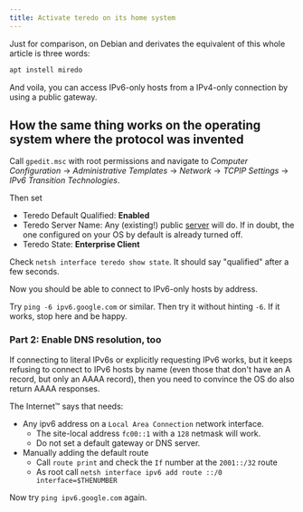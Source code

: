 ```yaml
---
title: Activate teredo on its home system
---
```


Just for comparison, on Debian and derivates the
equivalent of this whole article is three words:

```bash
apt instell miredo
```

And voila, you can access IPv6-only hosts from a
IPv4-only connection by using a public gateway.

## How the same thing works on the operating system where the protocol was invented

Call `gpedit.msc` with root permissions and navigate to
*Computer Configuration* ->
*Administrative Templates* ->
*Network* ->
*TCPIP Settings* ->
*IPv6 Transition Technologies*.

Then set

* Teredo Default Qualified: **Enabled**
* Teredo Server Name: Any (existing!) public [server][1] will do.
  If in doubt, the one configured on your OS by default is already
  turned off.
* Teredo State: **Enterprise Client**

Check `netsh interface teredo show state`.
It should say "qualified" after a few seconds.

Now you should be able to connect to IPv6-only hosts by address.

Try `ping -6 ipv6.google.com` or similar.
Then try it without hinting `-6`.
If it works, stop here and be happy.

### Part 2: Enable DNS resolution, too

If connecting to literal IPv6s or explicitly requesting IPv6 works,
but it keeps refusing to connect to IPv6 hosts by name
(even those that don't have an A record, but only an AAAA record),
then you need to convince the OS do also return AAAA responses.

The Internet™ says that needs:

* Any ipv6 address on a `Local Area Connection` network interface.
  * The site-local address `fc00::1` with a `128` netmask will work.
  * Do not set a default gateway or DNS server.
* Manually adding the default route
  * Call `route print` and check the `If` number at the `2001::/32` route
  * As root call `netsh interface ipv6 add route ::/0 interface=$THENUMBER`

Now try `ping ipv6.google.com` again.

[1]: https://en.wikipedia.org/wiki/Teredo_tunneling#Servers
